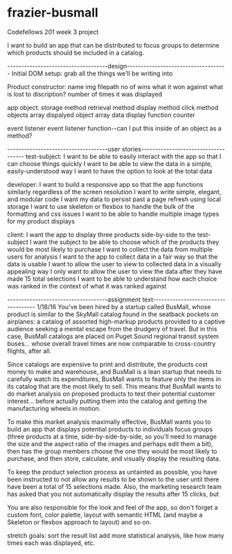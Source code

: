 # frazier-busmall
Codefellows 201 week 3 project


I want to build an app that can be distributed to focus groups to determine which products should be included in a catalog.


------------------------------------design------------------------------------
Initial DOM setup:
  grab all the things we'll be writing into

Product constructor:
  name
  img filepath
  no of wins
  what it won against
  what is lost to
  discription?
  number of times it was displayed

app object:
  storage method
  retrieval method
  display method
  click method
  objects array
  dispalyed object array
  data display function
  counter

event listener
event listener function--can I put this inside of an object as a method?


------------------------------------user stories------------------------------------
test-subject:
I want to be able to easily interact with the app so that I can choose things quickly
I want to be able to view the data in a simple, easily-understood way
I want to have the option to look at the total data

developer:
I want to build a responsive app so that the app functions similarly regardless of the screen resolution
I want to write simple, elegant, and modular code
I want my data to persist past a page refresh using local storage
I want to use skeleton or flexbox to handle the bulk of the formatting and css issues
I want to be able to handle multiple image types for my product displays

client:
I want the app to display three products side-by-side to the test-subject
I want the subject to be able to choose which of the products they would be most likely to purchase
I want to collect the data from multiple users for analysis
I want to the app to collect data in a fair way so that the data is usable
I want to allow the user to view to collected data in a visually appealing way
I only want to allow the user to view the data after they have made 15 total selections
I want to be able to understand how each choice was ranked in the context of what it was ranked against


------------------------------------assignment text------------------------------------ 1/18/16
You've been hired by a startup called BusMall, whose product is similar to the SkyMall catalog found in the seatback pockets on airplanes: a catalog of assorted high-markup products provided to a captive audience seeking a mental escape from the drudgery of travel. But in this case, BusMall catalogs are placed on Puget Sound regional transit system buses... whose overall travel times are now comparable to cross-country flights, after all.

Since catalogs are expensive to print and distribute, the products cost money to make and warehouse, and BusMall is a lean startup that needs to carefully watch its expenditures, BusMall wants to feature only the items in its catalog that are the most likely to sell. This means that BusMall wants to do market analysis on proposed products to test their potential customer interest... before actually putting them into the catalog and getting the manufacturing wheels in motion.

To make this market analysis maximally effective, BusMall wants you to build an app that displays potential products to individuals focus groups (three products at a time, side-by-side-by-side, so you'll need to manage the size and the aspect ratio of the images and perhaps edit them a bit), then has the group members choose the one they would be most likely to purchase, and then store, calculate, and visually display the resulting data.

To keep the product selection process as untainted as possible, you have been instructed to not allow any results to be shown to the user until there have been a total of 15 selections made. Also, the marketing research team has asked that you not automatically display the results after 15 clicks, but

You are also responsible for the look and feel of the app, so don't forget a custom font, color palette, layout with semantic HTML (and maybe a Skeleton or flexbox approach to layout) and so on.

stretch goals:
sort the result list
add more statistical analysis, like how many times each was displayed, etc.
